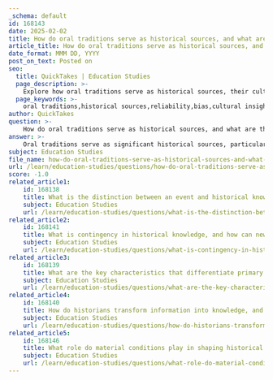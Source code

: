 ```yaml
---
_schema: default
id: 168143
date: 2025-02-02
title: How do oral traditions serve as historical sources, and what are their limitations in terms of reliability and bias?
article_title: How do oral traditions serve as historical sources, and what are their limitations in terms of reliability and bias?
date_format: MMM DD, YYYY
post_on_text: Posted on
seo:
  title: QuickTakes | Education Studies
  page_description: >-
    Explore how oral traditions serve as historical sources, their cultural significance, and the limitations regarding reliability and bias that historians must consider.
  page_keywords: >-
    oral traditions,historical sources,reliability,bias,cultural insights,oral histories,Indigenous cultures,storytelling,personal perspectives,history,limitations,interpretation
author: QuickTakes
question: >-
    How do oral traditions serve as historical sources, and what are their limitations in terms of reliability and bias?
answer: >-
    Oral traditions serve as significant historical sources, particularly in cultures where written records are scarce or non-existent. These traditions encompass stories, legends, and histories that are passed down through generations by word of mouth. They provide valuable insights into the cultural practices, beliefs, and experiences of communities, often highlighting perspectives that may be marginalized in traditional historical narratives.\n\n### Value of Oral Traditions\n1. **Cultural Insights**: Oral traditions can reveal the values, norms, and historical experiences of a community, offering a rich context that written records may overlook. For instance, Indigenous cultures often rely on oral traditions to convey their history, cosmology, and social structures.\n2. **Personal Perspectives**: Oral histories, which include interviews and testimonies, capture individual experiences and viewpoints, adding depth to historical events that may only be documented through official channels. This can help historians understand the human aspect of historical events.\n\n### Limitations of Oral Traditions\n1. **Reliability Concerns**: Oral traditions can be subject to change over time due to factors such as memory distortion, reinterpretation, and the influence of contemporary events. As stories are retold, they may evolve, leading to variations that can affect their reliability as primary sources.\n2. **Bias**: The perspective of the storyteller can introduce bias into oral traditions. The motivations, cultural background, and personal experiences of the narrator can shape the narrative, potentially leading to a skewed representation of events.\n3. **Incomplete Records**: Oral traditions may not provide a comprehensive account of historical events. They often focus on specific aspects or perspectives, which can result in gaps in the historical record.\n\n### Conclusion\nWhile oral traditions are invaluable for understanding the cultural and historical contexts of communities, historians must approach them with caution. They should be analyzed alongside other sources, both primary and secondary, to construct a more nuanced and comprehensive understanding of historical events. The interplay of oral traditions with written records can enrich historical narratives, but it is essential to remain aware of their limitations regarding reliability and bias.
subject: Education Studies
file_name: how-do-oral-traditions-serve-as-historical-sources-and-what-are-their-limitations-in-terms-of-reliability-and-bias.md
url: /learn/education-studies/questions/how-do-oral-traditions-serve-as-historical-sources-and-what-are-their-limitations-in-terms-of-reliability-and-bias
score: -1.0
related_article1:
    id: 168138
    title: What is the distinction between an event and historical knowledge, and how do historians act as storytellers in constructing narratives?
    subject: Education Studies
    url: /learn/education-studies/questions/what-is-the-distinction-between-an-event-and-historical-knowledge-and-how-do-historians-act-as-storytellers-in-constructing-narratives
related_article2:
    id: 168141
    title: What is contingency in historical knowledge, and how can new discoveries impact our understanding of history?
    subject: Education Studies
    url: /learn/education-studies/questions/what-is-contingency-in-historical-knowledge-and-how-can-new-discoveries-impact-our-understanding-of-history
related_article3:
    id: 168139
    title: What are the key characteristics that differentiate primary sources from secondary sources in historical research?
    subject: Education Studies
    url: /learn/education-studies/questions/what-are-the-key-characteristics-that-differentiate-primary-sources-from-secondary-sources-in-historical-research
related_article4:
    id: 168140
    title: How do historians transform information into knowledge, and what role does interpretation play in this process?
    subject: Education Studies
    url: /learn/education-studies/questions/how-do-historians-transform-information-into-knowledge-and-what-role-does-interpretation-play-in-this-process
related_article5:
    id: 168146
    title: What role do material conditions play in shaping historical narratives, and how do they influence historical events?
    subject: Education Studies
    url: /learn/education-studies/questions/what-role-do-material-conditions-play-in-shaping-historical-narratives-and-how-do-they-influence-historical-events
---
```


&nbsp;